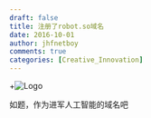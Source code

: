 ```yaml
---
draft: false
title: 注册了robot.so域名
date: 2016-10-01
author: jhfnetboy
comments: true
categories: [Creative_Innovation]
---
```

+![Logo](/assets/robot.so.png)

如题，作为进军人工智能的域名吧
